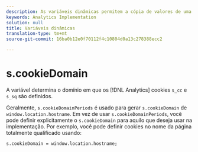 ```yaml
---
description: As variáveis dinâmicas permitem a cópia de valores de uma variável para outra sem precisar digitar os valores completos várias vezes nas solicitações de imagem do site.
keywords: Analytics Implementation
solution: null
title: Variáveis dinâmicas
translation-type: tm+mt
source-git-commit: 16ba0b12e0f70112f4c10804d0a13c278388ecc2

---
```



# s.cookieDomain

A variável determina o domínio em que os [!DNL Analytics] cookies `s_cc` e `s_sq` são definidos.

Geralmente, `s.cookieDomainPeriods` é usado para gerar `s.cookieDomain` de `window.location.hostname`. Em vez de usar `s.cookieDomainPeriods`, você pode definir explicitamente o `s.cookieDomain` para aquilo que deseja usar na implementação. Por exemplo, você pode definir cookies no nome da página totalmente qualificado usando:

`s.cookieDomain = window.location.hostname;`
